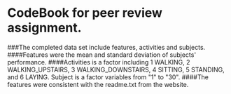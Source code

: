 # CodeBook for peer review assignment. 
###The completed data set include features, activities and subjects. 
####Features were the mean and standard deviation of subjects' performance.
####Activities is a factor including 1 WALKING, 2 WALKING_UPSTAIRS, 3 WALKING_DOWNSTAIRS, 4 SITTING, 5 STANDING, and 6 LAYING. 
Subject is a factor variables from "1" to "30". 
####The features were consistent with the readme.txt from the website. 
